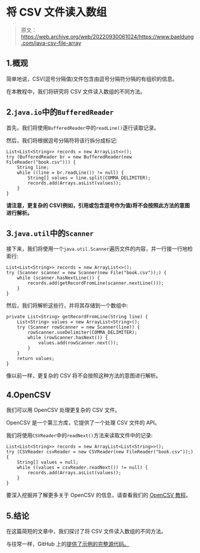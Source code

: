 # 将 CSV 文件读入数组

> 原文：<https://web.archive.org/web/20220930061024/https://www.baeldung.com/java-csv-file-array>

## 1.概观

简单地说，CSV(逗号分隔值)文件包含由逗号分隔符分隔的有组织的信息。

在本教程中，我们将研究将 CSV 文件读入数组的不同方法。

## 2.`java.io`中的`BufferedReader`

首先，我们将使用`BufferedReader`中的`readLine()`逐行读取记录。

然后，我们将根据逗号分隔符将该行拆分成标记:

```
List<List<String>> records = new ArrayList<>();
try (BufferedReader br = new BufferedReader(new FileReader("book.csv"))) {
    String line;
    while ((line = br.readLine()) != null) {
        String[] values = line.split(COMMA_DELIMITER);
        records.add(Arrays.asList(values));
    }
}
```

**请注意，更复杂的 CSV(例如，引用或包含逗号作为值)将不会按照此方法的意图进行解析。**

## 3.`java.util`中的`Scanner`

接下来，我们将使用一个`java.util.Scanner`遍历文件的内容，并一行接一行地检索行:

```
List<List<String>> records = new ArrayList<>();
try (Scanner scanner = new Scanner(new File("book.csv"));) {
    while (scanner.hasNextLine()) {
        records.add(getRecordFromLine(scanner.nextLine()));
    }
}
```

然后，我们将解析这些行，并将其存储到一个数组中:

```
private List<String> getRecordFromLine(String line) {
    List<String> values = new ArrayList<String>();
    try (Scanner rowScanner = new Scanner(line)) {
        rowScanner.useDelimiter(COMMA_DELIMITER);
        while (rowScanner.hasNext()) {
            values.add(rowScanner.next());
        }
    }
    return values;
}
```

像以前一样，更复杂的 CSV 将不会按照这种方法的意图进行解析。

## 4.OpenCSV

我们可以用 OpenCSV 处理更复杂的 CSV 文件。

OpenCSV 是一个第三方库，它提供了一个处理 CSV 文件的 API。

我们将使用`CSVReader`中的`readNext()`方法来读取文件中的记录:

```
List<List<String>> records = new ArrayList<List<String>>();
try (CSVReader csvReader = new CSVReader(new FileReader("book.csv"));) {
    String[] values = null;
    while ((values = csvReader.readNext()) != null) {
        records.add(Arrays.asList(values));
    }
}
```

要深入挖掘并了解更多关于 OpenCSV 的信息，请查看我们的 [OpenCSV 教程](/web/20221008004712/https://www.baeldung.com/opencsv)。

## 5.结论

在这篇简短的文章中，我们探讨了将 CSV 文件读入数组的不同方法。

与往常一样，GitHub 上的[提供了示例的完整源代码。](https://web.archive.org/web/20221008004712/https://github.com/eugenp/tutorials/tree/master/core-java-modules/core-java-io-conversions-2)